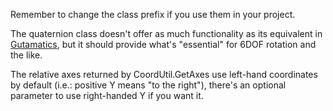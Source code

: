 Remember to change the class prefix if you use them in your project.

The quaternion class doesn't offer as much functionality as its equivalent in
[Gutamatics](https://gitlab.com/Gutawer/gzdoom-gutamatics/), but it should
provide what's "essential" for 6DOF rotation and the like.

The relative axes returned by CoordUtil.GetAxes use left-hand coordinates by
default (i.e.: positive Y means "to the right"), there's an optional parameter
to use right-handed Y if you want it.
